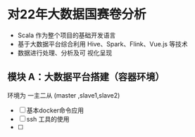 # 对22年大数据国赛卷分析

- Scala 作为整个项目的基础开发语言
- 基于大数据平台综合利用 Hive、Spark、Flink、Vue.js 等技术
- 数据进行处理、分析及可 视化呈现

## 模块 A：大数据平台搭建（容器环境）

环境为 一主二从 (master ,slave1,slave2)
- [ ] 基本docker命令应用
- [ ] ssh 工具的使用
- [ ] 
<!--stackedit_data:
eyJoaXN0b3J5IjpbLTE1NjgwNjI3MTddfQ==
-->